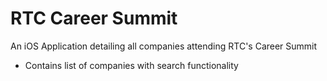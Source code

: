 # RTC Career Summit

An iOS Application detailing all companies attending RTC's Career Summit
* Contains list of companies with search functionality
